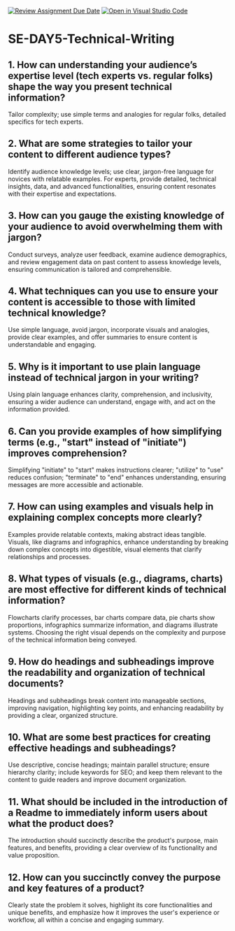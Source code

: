 [![Review Assignment Due Date](https://classroom.github.com/assets/deadline-readme-button-22041afd0340ce965d47ae6ef1cefeee28c7c493a6346c4f15d667ab976d596c.svg)](https://classroom.github.com/a/zsAR-pyY)
[![Open in Visual Studio Code](https://classroom.github.com/assets/open-in-vscode-2e0aaae1b6195c2367325f4f02e2d04e9abb55f0b24a779b69b11b9e10269abc.svg)](https://classroom.github.com/online_ide?assignment_repo_id=18494947&assignment_repo_type=AssignmentRepo)
# SE-DAY5-Technical-Writing
## 1. How can understanding your audience’s expertise level (tech experts vs. regular folks) shape the way you present technical information?
Tailor complexity; use simple terms and analogies for regular folks, detailed specifics for tech experts.
## 2. What are some strategies to tailor your content to different audience types?
Identify audience knowledge levels; use clear, jargon-free language for novices with relatable examples. For experts, provide detailed, technical insights, data, and advanced functionalities, ensuring content resonates with their expertise and expectations.
## 3. How can you gauge the existing knowledge of your audience to avoid overwhelming them with jargon?

Conduct surveys, analyze user feedback, examine audience demographics, and review engagement data on past content to assess knowledge levels, ensuring communication is tailored and comprehensible.
## 4. What techniques can you use to ensure your content is accessible to those with limited technical knowledge?
Use simple language, avoid jargon, incorporate visuals and analogies, provide clear examples, and offer summaries to ensure content is understandable and engaging.
## 5. Why is it important to use plain language instead of technical jargon in your writing?
Using plain language enhances clarity, comprehension, and inclusivity, ensuring a wider audience can understand, engage with, and act on the information provided.
## 6. Can you provide examples of how simplifying terms (e.g., "start" instead of "initiate") improves comprehension?
Simplifying "initiate" to "start" makes instructions clearer; "utilize" to "use" reduces confusion; "terminate" to "end" enhances understanding, ensuring messages are more accessible and actionable.
## 7. How can using examples and visuals help in explaining complex concepts more clearly?
Examples provide relatable contexts, making abstract ideas tangible. Visuals, like diagrams and infographics, enhance understanding by breaking down complex concepts into digestible, visual elements that clarify relationships and processes.
## 8. What types of visuals (e.g., diagrams, charts) are most effective for different kinds of technical information?
Flowcharts clarify processes, bar charts compare data, pie charts show proportions, infographics summarize information, and diagrams illustrate systems. Choosing the right visual depends on the complexity and purpose of the technical information being conveyed.
## 9. How do headings and subheadings improve the readability and organization of technical documents?
Headings and subheadings break content into manageable sections, improving navigation, highlighting key points, and enhancing readability by providing a clear, organized structure.
## 10. What are some best practices for creating effective headings and subheadings?
Use descriptive, concise headings; maintain parallel structure; ensure hierarchy clarity; include keywords for SEO; and keep them relevant to the content to guide readers and improve document organization.
## 11. What should be included in the introduction of a Readme to immediately inform users about what the product does?
The introduction should succinctly describe the product's purpose, main features, and benefits, providing a clear overview of its functionality and value proposition.
## 12. How can you succinctly convey the purpose and key features of a product?
Clearly state the problem it solves, highlight its core functionalities and unique benefits, and emphasize how it improves the user's experience or workflow, all within a concise and engaging summary.
